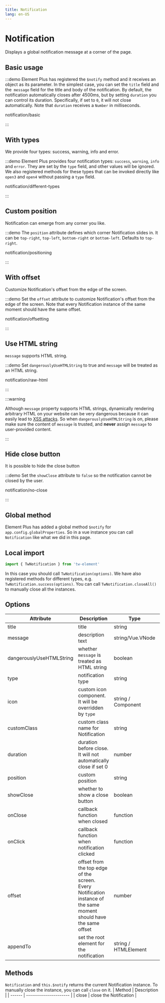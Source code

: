 ```yaml
---
title: Notification
lang: en-US
---
```


# Notification

Displays a global notification message at a corner of the page.

## Basic usage

:::demo Element Plus has registered the `$notify` method and it receives an object as its parameter. In the simplest case, you can set the `title` field and the` message` field for the title and body of the notification. By default, the notification automatically closes after 4500ms, but by setting `duration` you can control its duration. Specifically, if set to `0`, it will not close automatically. Note that `duration` receives a `Number` in milliseconds.

notification/basic

:::

## With types

We provide four types: success, warning, info and error.

:::demo Element Plus provides four notification types: `success`, `warning`, `info` and `error`. They are set by the `type` field, and other values will be ignored. We also registered methods for these types that can be invoked directly like `open3` and `open4` without passing a `type` field.

notification/different-types

:::

## Custom position

Notification can emerge from any corner you like.

:::demo The `position` attribute defines which corner Notification slides in. It can be `top-right`, `top-left`, `bottom-right` or `bottom-left`. Defaults to `top-right`.

notification/positioning

:::

## With offset

Customize Notification's offset from the edge of the screen.

:::demo Set the `offset` attribute to customize Notification's offset from the edge of the screen. Note that every Notification instance of the same moment should have the same offset.

notification/offsetting

:::

## Use HTML string

`message` supports HTML string.

:::demo Set `dangerouslyUseHTMLString` to true and `message` will be treated as an HTML string.

notification/raw-html

:::

:::warning

Although `message` property supports HTML strings, dynamically rendering arbitrary HTML on your website can be very dangerous because it can easily lead to [XSS attacks](https://en.wikipedia.org/wiki/Cross-site_scripting). So when `dangerouslyUseHTMLString` is on, please make sure the content of `message` is trusted, and **never** assign `message` to user-provided content.

:::

## Hide close button

It is possible to hide the close button

:::demo Set the `showClose` attribute to `false` so the notification cannot be closed by the user.

notification/no-close

:::

## Global method

Element Plus has added a global method `$notify` for `app.config.globalProperties`. So in a vue instance you can call `Notification` like what we did in this page.

## Local import

```javascript
import { TwNotification } from 'tw-element'
```

In this case you should call `TwNotification(options)`. We have also registered methods for different types, e.g. `TwNotification.success(options)`. You can call `TwNotification.closeAll()` to manually close all the instances.

## Options

| Attribute                | Description                                                                                                        | Type                 | Accepted Values                             | Default       |
| ------------------------ | ------------------------------------------------------------------------------------------------------------------ | -------------------- | ------------------------------------------- | ------------- |
| title                    | title                                                                                                              | string               | —                                           | —             |
| message                  | description text                                                                                                   | string/Vue.VNode     | —                                           | —             |
| dangerouslyUseHTMLString | whether `message` is treated as HTML string                                                                        | boolean              | —                                           | false         |
| type                     | notification type                                                                                                  | string               | success/warning/info/error                  | —             |
| icon                     | custom icon component. It will be overridden by `type`                                                             | string / Component   | —                                           | —             |
| customClass              | custom class name for Notification                                                                                 | string               | —                                           | —             |
| duration                 | duration before close. It will not automatically close if set 0                                                    | number               | —                                           | 4500          |
| position                 | custom position                                                                                                    | string               | top-right/top-left/bottom-right/bottom-left | top-right     |
| showClose                | whether to show a close button                                                                                     | boolean              | —                                           | true          |
| onClose                  | callback function when closed                                                                                      | function             | —                                           | —             |
| onClick                  | callback function when notification clicked                                                                        | function             | —                                           | —             |
| offset                   | offset from the top edge of the screen. Every Notification instance of the same moment should have the same offset | number               | —                                           | 0             |
| appendTo                 | set the root element for the notification                                                                          | string / HTMLElement | -                                           | document.body |

## Methods

`Notification` and `this.$notify` returns the current Notification instance. To manually close the instance, you can call `close` on it.
| Method | Description            |
| ------ | ---------------------- |
| close  | close the Notification |
